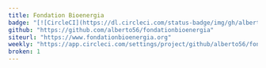 ```yaml
---
title: Fondation Bioenergia
badge: "[![CircleCI](https://dl.circleci.com/status-badge/img/gh/alberto56/fondationbioenergia/tree/master.svg?style=svg)](https://dl.circleci.com/status-badge/redirect/gh/alberto56/fondationbioenergia/tree/master)"
github: "https://github.com/alberto56/fondationbioenergia"
siteurl: "https://www.fondationbioenergia.org"
weekly: "https://app.circleci.com/settings/project/github/alberto56/fondationbioenergia/triggers?return-to=https%3A%2F%2Fapp.circleci.com%2Fpipelines%2Fgithub%2Falberto56%2Ffondationbioenergia&success=true"
broken: 1
---
```

